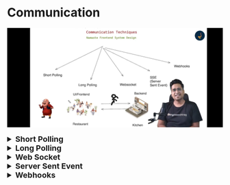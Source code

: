 # Communication

![img.png](images/img.png)

<details >
 <summary style="font-size: large; font-weight: bold">Short Polling</summary>

Short polling is like you are giving order to waiter and he is bringing the order right away to you.
This will keep on happening until you stop giving order

![img_1.png](images/img_1.png)

- Always clear `setInterval` after you don't need it.
- For a small application, this is a fine approach, but for a large application where millions
  of calls are made to server it will have performance issue as many time we may not get things which we are
  expecting, and it will create an unnecessary burden on server

Backend
```js
const express = require('express');
const app = express();

let data = 'Initial Data';

app.get('/', (req, res) => {
  res.sendFile(__dirname + '/index.html');
});

app.get('/getData', (req, res) => {
  res.send({
    data
  });
});

// Use post/put to update
app.get('/updateData', (req, res) => {
  data = 'Updated Data';
  res.send({
    data
  })
})

const port = process.env.PORT || 5011;
app.listen(port, () => {
  console.log(`Server is running on port ${port}`);
});
```

Frontend
```html
<!DOCTYPE html>
<html lang="en">
<head>
  <meta charset="UTF-8">
  <meta name="viewport" content="width=device-width, initial-scale=1.0">
  <title>Short Polling Example</title>
</head>
<body>

<h1>Short Polling Example</h1>
<div id="data-container"></div>

<script>

    async function getData() {
      try {
        const response = await fetch('/getData');
        const result = await response.json();
        document.getElementById('data-container').innerHTML = result.data;
      } catch(e) {
        console.log(e);
      }
    }

    let intervalId;
    function shortPolling() {
      intervalId = setInterval(() => {
        getData();
      }, 5000);
    }

    shortPolling();

    // Navigation or user action or target condition
    // clearInterval(intervalId);
    
</script>

</body>
</html>
```

Complete Code: https://github.com/namastedev/namaste-frontend-system-design/tree/master/CommunicationTechniques/shortPolling


---
</details>





<details >
 <summary style="font-size: large; font-weight: bold">Long Polling</summary>

Long polling is like you have given the order and the waiter is standing in the kitchen till
the food is cooked. Once food is cooked, the waiter comes with the order. 

![img_2.png](images/img_2.png)

Usecase:
1. Payment processing where we ok to wait till the payment is processed
2. Google Docs where we're editing the document in collaboration mode, where we are ok to wait till
we receive any change from another user

Backend
```js
const express = require('express');
const app = express();

let data = 'Initial Data';

const waitingClients = [];

app.get('/', (req, res) => {
  res.sendFile(__dirname + '/index.html');
});

app.get('/getData', (req, res) => {
  if (data !== req.query.lastData) {
    res.json({ data });
  } else {
    waitingClients.push(res);
  }
});

// Use post/put to update
app.get('/updateData', (req, res) => {
  data = req.query.data;

  while(waitingClients.length > 0) {
    const client = waitingClients.pop();
    client.json({ data });
  }

  res.send({ success: 'Data updated successfully'})
})

const port = process.env.PORT || 5011;
app.listen(port, () => {
  console.log(`Server is running on port ${port}`);
});
```

Frontend
```html
<!DOCTYPE html>
<html lang="en">
<head>
  <meta charset="UTF-8">
  <meta name="viewport" content="width=device-width, initial-scale=1.0">
  <title>Long Polling Example</title>
</head>
<body>

<h1>Long Polling Example</h1>
<div id="data-container"></div>

<script>


    async function getData(lastData) {
      try {
        const response = await fetch(`/getData?lastData=${lastData}`);
        const result = await response.json();
        document.getElementById('data-container').innerHTML = result.data;
        getData(result.data);
      } catch(e) {
        console.log(e);
        // please handle error scenario
      }
    }

    getData();

    
</script>

</body>
</html>
```

Complete Code: https://github.com/namastedev/namaste-frontend-system-design/tree/master/CommunicationTechniques/longPolling

Step to check this long polling feature
1. Once you load application `Initial Data` is shown. This will be done instantly as there is no previous data
2. After we receive the data, one more request with current data is made.
3. This request will be in pending state, till someone update the `data` variable through `updateData` API
4. Once someone updates the data, this request will be fulfilled.
5. The Same thing keeps happening in the loop


---
</details>





<details >
 <summary style="font-size: large; font-weight: bold">Web Socket</summary>

Its like there is a direct connection between you and the kitchen. Order are given instantly to you with no delay
![img_4.png](images/img_4.png)

Backend
```js
const express = require('express');
const { createServer } = require('node:http');
const { join } = require('node:path');
const { Server } = require('socket.io');

const app = express();
const server = createServer(app);
const io = new Server(server);

app.get('/', (req, res) => {
  res.sendFile(join(__dirname, 'index.html'));
});

io.on('connection', (socket) => {
  console.log('Connection established');

  socket.on('chat message', (msg) => {
    console.log('received message', msg);
    io.emit('chat message', msg);
  });

  socket.on('disconnect', () => {
    console.log('User disconnected!');
  })
});

server.listen(3000, () => {
  console.log('server running at http://localhost:3000');
});
```

Frontend
```html
<!DOCTYPE html>
<html>
<head>
  <meta name="viewport" content="width=device-width,initial-scale=1.0">
  <title>Socket.IO chat</title>
  <style>
      body { margin: 0; padding-bottom: 3rem; font-family: -apple-system, BlinkMacSystemFont, "Segoe UI", Roboto, Helvetica, Arial, sans-serif; }

      #form { background: rgba(0, 0, 0, 0.15); padding: 0.25rem; position: fixed; bottom: 0; left: 0; right: 0; display: flex; height: 3rem; box-sizing: border-box; backdrop-filter: blur(10px); }
      #input { border: none; padding: 0 1rem; flex-grow: 1; border-radius: 2rem; margin: 0.25rem; }
      #input:focus { outline: none; }
      #form > button { background: #333; border: none; padding: 0 1rem; margin: 0.25rem; border-radius: 3px; outline: none; color: #fff; }

      #messages { list-style-type: none; margin: 0; padding: 0; }
      #messages > li { padding: 0.5rem 1rem; }
      #messages > li:nth-child(odd) { background: #efefef; }
  </style>
</head>
<body>
  <ul id="messages"></ul>
  <form id="form" action="">
    <input id="input" autocomplete="off" /><button>Send</button>
  </form>
  <script src="/socket.io/socket.io.js" ></script>
  <script>
    const socket = window.io();
    const form = document.getElementById('form');
    const input = document.getElementById('input');
    const messages = document.getElementById('messages');

    form.addEventListener('submit', (e) => {
      e.preventDefault();
      if (input.value) {
        console.log(input.value);
        //The Message is broadcast to all clients that are connected
        socket.emit('chat message', input.value);
        input.value = '';
      }
    });

    socket.on('chat message', (msg) => {
      const item = document.createElement('li');
      item.textContent = msg;
      messages.appendChild(item);
    });

  </script>
</body>
</html>
```

Full Code: https://github.com/namastedev/namaste-frontend-system-design/tree/master/CommunicationTechniques/webSocket

---
</details>



<details >
 <summary style="font-size: large; font-weight: bold">Server Sent Event</summary>

![img_5.png](images/img_5.png)

- It is only server sent event
- Connection Limit: There is limit to the number of connections you can have for each domain on your browser. So you can't create such multiple connection as it might affect other API call and performance will be decreased
- Background Tab behavior: Browser may not listen to the server sent events when a background tab is opened.

Backend
```js
const express = require('express');
const app = express();
const { join } = require('node:path');

app.get('/sse', (req, res) => {
  // setup sse logic
  res.setHeader('Content-Type', 'text/event-stream');
  res.setHeader('Cache-Control', 'no-cache');
  res.setHeader('Connection', 'keep-alive');
  
  res.write('data: Welcome to Server sent event \n\n');

  const intervalId = setInterval(() => {
    res.write(`data: Server Time ${new Date().toLocaleDateString()} \n\n`)
  }, 5000);

  req.on('close', () => {
    clearInterval(intervalId);
  })

});

app.get('/', (req, res) => {
    res.sendFile(join(__dirname, 'index.html'));
  });

const port = 3000;
app.listen(port, () => {
  console.log(`Server is running on http://localhost:${port}`);
});
```


Frontend(Vanilla JS)
```html
<!DOCTYPE html>
<html lang="en">
  <head>
    <meta charset="UTF-8" />
    <meta name="viewport" content="width=device-width, initial-scale=1.0" />
    <title>SSE Example</title>
  </head>
  <body>
    <h1>Server-Sent Events Example</h1>
    <div id="sse-data"></div>

    <script>
      // Setup sse connection
      const eventSource = new EventSource("/sse");

      eventSource.onmessage = (event) => {
        console.log(event.data);
        const sseDataRef= document.getElementById('sse-data');
        sseDataRef.innerHTML += `<p>${event.data}</p>`;
      };
    </script>
  </body>
</html>
```

Full code: https://github.com/namastedev/namaste-frontend-system-design/tree/master/CommunicationTechniques/sse

Frontend(React)
```jsx
const [data, setData] = useState<{ num: number } | null>();
useEffect(() => {
    const evtSource = new EventSource("http://localhost:4000/event-source");
    evtSource.onmessage = (event) => {
      if (event.data) {
        setData(JSON.parse(event.data));
      }
    };
}, []);
```

For good extensive explanation: https://www.greatfrontend.com/questions/quiz/what-are-server-sent-events?format=quiz
Referred from: https://dev.to/lagoni/how-to-implement-eventsource-and-sse-in-your-frontend-and-backend-18co

---
</details>






<details >
 <summary style="font-size: large; font-weight: bold">Webhooks</summary>

![img_6.png](images/img_6.png)

In this payment gateway example, when we make a payment using Webhook, we don't have 
to keep polling whether the payment is successful or not. Here we can pass API Endpoint, which 
payment gateway can call with the right payload and secret key. The Server then can verify the payment.


![img_7.png](images/img_7.png)
This can best explain through Github webhooks
![img_8.png](images/img_8.png)

Backend
```js
const express = require("express");
const bodyParser = require("body-parser");

const app = express();
const port = 3000;

app.use(bodyParser.json());

// Webhook endpoint
app.post("/webhook", (req, res) => {
  // Extract the payload from the incoming POST request
  const payload = req.body;

  // Log the received payload (you might want to process it in a more meaningful way)
  console.log("Received webhook payload:", payload);

  // Optionally, send a response to the sender to acknowledge receipt
  res.status(200).send("Webhook received successfully");
});


app.listen(port, () => {
  console.log(`Server is running on http://localhost:${port}`);
});
```

![img_9.png](images/img_9.png)

Here in Payload URL we can configure our server URL which
need to be called with the right payload and secret key.

---
</details>
